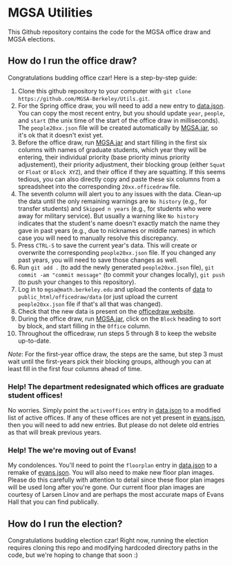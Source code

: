 # MGSA Utilities
This Github repository contains the code for the MGSA office draw and MGSA elections.
## How do I run the office draw?
Congratulations budding office czar! Here is a step-by-step guide:
1. Clone this github repository to your computer with `git clone https://github.com/MGSA-Berkeley/Utils.git`.
2. For the Spring office draw, you will need to add a new entry to [data.json](officedraw/data/data.json). You can copy the most recent entry, but you should update `year`, `people`, and `start` (the unix time of the start of the office draw in milliseconds). The `people20xx.json` file will be created automatically by [MGSA.jar](MGSA.jar), so it's ok that it doesn't exist yet.
3. Before the office draw, run [MGSA.jar](MGSA.jar) and start filling in the first six columns with names of graduate students, which year they will be entering, their individual priority (base priority minus priority adjustement), their priority adjustment, their blocking group (either `Squat` or `Float` or `Block XYZ`), and their office if they are squatting. If this seems tedious, you can also directly copy and paste these six columns from a spreadsheet into the corresponding `20xx.officedraw` file.
4. The seventh column will alert you to any issues with the data. Clean-up the data until the only remaining warnings are `No history` (e.g., for transfer students) and `Skipped n years` (e.g., for students who were away for military service). But usually a warning like `No history` indicates that the student's name doesn't exactly match the name they gave in past years (e.g., due to nicknames or middle names) in which case you will need to manually resolve this discrepancy.
5. Press `CTRL-S` to save the current year's data. This will create or overwrite the corresponding `people20xx.json` file. If you changed any past years, you will need to save those changes as well.
6. Run `git add .` (to add the newly generated `people20xx.json` file), `git commit -am "commit message"` (to commit your changes locally), `git push` (to push your changes to this repository).
7. Log in to `mgsa@math.berkeley.edu` and upload the contents of [data](officedraw/data) to `public_html/officedraw/data` (or just upload the current `people20xx.json` file if that's all that was changed).
8. Check that the new data is present on the [officedraw website](https://math.berkeley.edu/~mgsa/officedraw/main.html).
9. During the office draw, run [MGSA.jar](MGSA.jar), click on the `Block` heading to sort by block, and start filling in the `Office` column.
10. Throughout the officedraw, run steps 5 through 8 to keep the website up-to-date.

*Note*: For the first-year office draw, the steps are the same, but step 3 must wait until the first-years pick their blocking groups, although you can at least fill in the first four columns ahead of time.
### Help! The department redesignated which offices are graduate student offices!
No worries. Simply point the `activeoffices` entry in [data.json](officedraw/data/data.json) to a modified list of active offices. If any of these offices are not yet present in [evans.json](officedraw/data/evans.json), then you will need to add new entries. But please do not delete old entries as that will break previous years.
### Help! The we're moving out of Evans!
My condolences. You'll need to point the `floorplan` entry in [data.json](officedraw/data/data.json) to a remake of [evans.json](officedraw/data/evans.json). You will also need to make new floor plan images. Please do this carefully with attention to detail since these floor plan images will be used long after you're gone. Our current floor plan images are courtesy of Larsen Linov and are perhaps the most accurate maps of Evans Hall that you can find publically.
## How do I run the election?
Congratulations budding election czar! Right now, running the election requires cloning this repo and modifying hardcoded directory paths in the code, but we're hoping to change that soon :)
